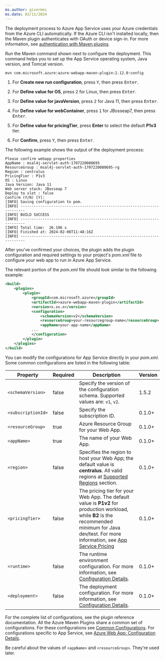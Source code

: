 ```yaml
---
ms.author: givermei
ms.date: 03/11/2024
---
```


The deployment process to Azure App Service uses your Azure credentials from the Azure CLI automatically. If the Azure CLI isn't installed locally, then the Maven plugin authenticates with OAuth or device sign-in. For more information, see [authentication with Maven plugins](https://github.com/microsoft/azure-maven-plugins/wiki/Authentication).

Run the Maven command shown next to configure the deployment. This command helps you to set up the App Service operating system, Java version, and Tomcat version.

```bash
mvn com.microsoft.azure:azure-webapp-maven-plugin:2.12.0:config
```

1. For **Create new run configuration**, press <kbd>Y</kbd>, then press <kbd>Enter</kbd>.

1. For **Define value for OS**, press <kbd>2</kbd> for Linux, then press <kbd>Enter</kbd>.

1. For **Define value for javaVersion**, press <kbd>2</kbd> for Java 11, then press <kbd>Enter</kbd>.

1. For **Define value for webContainer**, press <kbd>1</kbd> for JBosseap7, then press <kbd>Enter</kbd>.

1. For **Define value for pricingTier**, press **Enter** to select the default **P1v3** tier.

1. For **Confirm**, press <kbd>Y</kbd>, then press <kbd>Enter</kbd>.

The following example shows the output of the deployment process:

```output
Please confirm webapp properties
AppName : msal4j-servlet-auth-1707220080695
ResourceGroup : msal4j-servlet-auth-1707220080695-rg
Region : centralus
PricingTier : P1v3
OS : Linux
Java Version: Java 11
Web server stack: JBosseap 7
Deploy to slot : false
Confirm (Y/N) [Y]:
[INFO] Saving configuration to pom.
[INFO] ------------------------------------------------------------------------
[INFO] BUILD SUCCESS
[INFO] ------------------------------------------------------------------------
[INFO] Total time:  26.196 s
[INFO] Finished at: 2024-02-06T11:48:16Z
[INFO] ------------------------------------------------------------------------
```

After you've confirmed your choices, the plugin adds the plugin configuration and required settings to your project's *pom.xml* file to configure your web app to run in Azure App Service.

The relevant portion of the *pom.xml* file should look similar to the following example:

```xml
<build>
    <plugins>
        <plugin>
            <groupId>com.microsoft.azure</groupId>
            <artifactId>>azure-webapp-maven-plugin</artifactId>
            <version>x.xx.x</version>
            <configuration>
                <schemaVersion>v2</schemaVersion>
                <resourceGroup>your-resourcegroup-name</resourceGroup>
                <appName>your-app-name</appName>
            ...
            </configuration>
        </plugin>
    </plugins>
</build>
```

You can modify the configurations for App Service directly in your *pom.xml*. Some common configurations are listed in the following table:

| Property           | Required | Description                                                                                                                                                                                                                                                          | Version |
|--------------------|----------|----------------------------------------------------------------------------------------------------------------------------------------------------------------------------------------------------------------------------------------------------------------------|---------|
| `<schemaVersion>`  | false    | Specify the version of the configuration schema. Supported values are: `v1`, `v2`.                                                                                                                                                                                   | 1.5.2   |
| `<subscriptionId>` | false    | Specify the subscription ID.                                                                                                                                                                                                                                         | 0.1.0+  |
| `<resourceGroup>`  | true     | Azure Resource Group for your Web App.                                                                                                                                                                                                                               | 0.1.0+  |
| `<appName>`        | true     | The name of your Web App.                                                                                                                                                                                                                                            | 0.1.0+  |
| `<region>`         | false    | Specifies the region to host your Web App; the default value is **centralus**. All valid regions at [Supported Regions](https://azure.microsoft.com/global-infrastructure/services/?products=app-service) section.                                                   | 0.1.0+  |
| `<pricingTier>`    | false    | The pricing tier for your Web App. The default value is **P1v2** for production workload, while **B2** is the recommended minimum for Java dev/test. For more information, see [App Service Pricing](https://azure.microsoft.com/pricing/details/app-service/linux/) | 0.1.0+  |
| `<runtime>`        | false    | The runtime environment configuration. For more information, see [Configuration Details](https://github.com/microsoft/azure-maven-plugins/wiki/Azure-Web-App:-Configuration-Details).                                                                                | 0.1.0+  |
| `<deployment>`     | false    | The deployment configuration. For more information, see [Configuration Details](https://github.com/microsoft/azure-maven-plugins/wiki/Azure-Web-App:-Configuration-Details).                                                                                         | 0.1.0+  |

For the complete list of configurations, see the plugin reference documentation. All the Azure Maven Plugins share a common set of configurations. For these configurations see [Common Configurations](https://github.com/microsoft/azure-maven-plugins/wiki/Common-Configuration). For configurations specific to App Service, see [Azure Web App: Configuration Details](https://github.com/microsoft/azure-maven-plugins/wiki/Azure-Web-App:-Configuration-Details).

Be careful about the values of `<appName>` and `<resourceGroup>`. They're used later.
